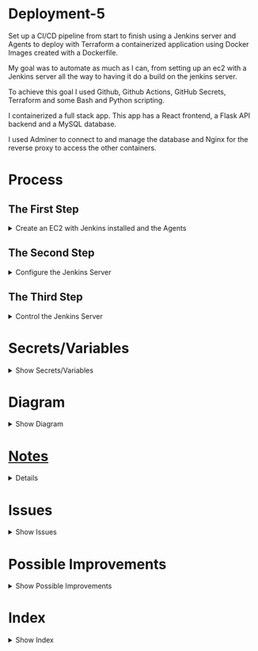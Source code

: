 # Deployment-5

Set up a CI/CD pipeline from start to finish using a Jenkins server and Agents to deploy with Terraform a containerized application using Docker Images created with a Dockerfile. 

My goal was to automate as much as I can, from setting up an ec2 with a Jenkins server all the way to having it do a build on the jenkins server. 

To achieve this goal I used Github, Github Actions, GitHub Secrets, Terraform and some Bash and Python scripting. 

I containerized a full stack app. This app has a React frontend, a Flask API backend and a MySQL database. 

I used Adminer to connect to and manage the database and Nginx for the reverse proxy to access the other containers. 

# Process

## The First Step

<details>

<summary>Create an EC2 with Jenkins installed and the Agents</summary>

<br>

- I used a GitHub Actions work flow to achieve this along with GitHub Secrets to create variables and pass arugments or replace place holders such as `~User~`. 

- The workflow [Deploy-Pipeline](https://github.com/RichardDeodutt/Deployment-5/blob/main/.github/workflows/Deploy-Pipeline.yml) will use the terraform files for [Pipeline](https://github.com/RichardDeodutt/Deployment-5/tree/main/Terraform/Pipeline) to create a EC2 and install Jenkins along with everything the server should have doing the initial setup. It does the same for the Agents. It uses `SSH` and [Bash scripts](https://github.com/RichardDeodutt/Deployment-5/tree/main/Scripts) to install Jenkins and the other software needed. This assumes you already have a `keypair` created and a `security group` with port `22` and `80` open to use. You need to set the `keypair` and `security group` names in the terraform files to yours along with using your `region`. This can be done by setting the secrets: `BUCKET_NAME`, `TABLE_NAME`, `AWS_REGION`, `AWS_AMI`, `AWS_ITYPE`, `AWS_KEYNAME` and `AWS_SECGROUPNAME`. The secrets will replace the placeholders using the [replacer](https://raw.githubusercontent.com/RichardDeodutt/Deployment-5/main/Utilities/replacer.py) when run by the workflow. 

- To store the state file I used a `S3 bucket` and a `Dynamodb table` to store a `statelock`. There are more terraform files for the [Backend](https://github.com/RichardDeodutt/Deployment-5/tree/main/Terraform/Remote-S3) to create it but this needs to be changed to be `unique`, it can't be the same as mine. I created the workflow [Init-Remote-Statefile](https://github.com/RichardDeodutt/Deployment-5/blob/main/.github/workflows/Init-Remote-Statefile.yml) to initialize the backend. Setting the secrets: `BUCKET_NAME`, `TABLE_NAME` and `AWS_REGION` to yours will allow it to function correctly. 

- Using the state file I created a workflow [Release-Jenkins](https://github.com/RichardDeodutt/Deployment-5/blob/main/.github/workflows/Release-Jenkins.yml) to `destroy` the infrastructure when done with it. 

- I created a workflow [Redeploy-Jenkins](https://github.com/RichardDeodutt/Deployment-5/blob/main/.github/workflows/Redeploy-Jenkins.yml) to saved time if I wanted to `restart from scratch` by first `destroying` the infrastructure and then `creating` it again. It `recreates` everything from scratch. 

- The workflows that deploy the Jenkins server do some inital configurations using the Jenkins API, Jenkins CLI and a generated [Groovy script](https://github.com/RichardDeodutt/Deployment-5/blob/main/Configs/jenkins-configure.groovy) to setup things such as the username, password and plugins. 

- (Nginx)[https://github.com/RichardDeodutt/Deployment-5/blob/main/Configs/server-nginx-default] is used as a reverse proxy to use port 80. 

</details>

## The Second Step

<details>

<summary>Configure the Jenkins Server</summary>

<br>

- I created a workflow [Post-Config-Jenkins](https://github.com/RichardDeodutt/Deployment-5/blob/main/.github/workflows/Post-Config-Jenkins.yml) to configure Jenkins so you don't have to use the web UI. It uses SSH to run scripts that uses the Jenkins CLI and some [xml templates](https://github.com/RichardDeodutt/Deployment-5/tree/main/Configs).

- It creates the [Secrets](https://github.com/RichardDeodutt/Deployment-5/blob/main/Configs/credential-secret-jenkins-default.xml), [Credentials](https://github.com/RichardDeodutt/Deployment-5/blob/main/Configs/credential-cred-jenkins-default.xml), [SSH-Key](https://github.com/RichardDeodutt/Deployment-5/blob/main/Configs/credential-ssh-jenkins-default.xml), [Nodes or Agents](https://github.com/RichardDeodutt/Deployment-5/blob/main/Configs/node-jenkins-default.xml) and also the [build job or project](https://github.com/RichardDeodutt/Deployment-5/blob/main/Configs/job-build-jenkins-default.xml) for Deployment-5 while making sure it `dosn't run automatically` by canceling the first auto build. 

</details>

## The Third Step

<details>

<summary>Control the Jenkins Server</summary>

<br>

- I made a workflow [Execute-Jenkins-Build-Job](https://github.com/RichardDeodutt/Deployment-5/blob/main/.github/workflows/Execute-Jenkins-Build-Job.yml) that allows me to run the `build job`  without using the web UI all from the `Github Actions` page. I could use a `webhook` and `update` the `forked repository` to automatically have it `build` but this workflow gived me the ability to run the build `whenever` I want. 

- I also made a workflow [Update-Forked-Repo](https://github.com/RichardDeodutt/Deployment-5/blob/main/.github/workflows/Update-Forked-Repo.yml) that allow me to automatically update the forked repo with the changes in the [Modified-Application-Files](https://github.com/RichardDeodutt/Deployment-5/tree/main/Modified-Application-Files) directory. I make the changes `manually` to `Modified-Application-Files` and once this repository is `updated` I can run this workflow to `update` the `forked` repository automatically. It only overwrites existing files and won't delete existing files in the forked repo for safety. 

- There is also a workflow [Build-and-Test](https://github.com/RichardDeodutt/Deployment-5/blob/main/.github/workflows/Build-and-Test.yml) I made to do unit tests on the scripts to make sure they don't break accidentally. 

- The scripts in the [Runners](https://github.com/RichardDeodutt/Deployment-5/tree/main/Runners) directory run the scrips in the [Scripts](https://github.com/RichardDeodutt/Deployment-5/tree/main/Scripts) directory. 

</details>

# Secrets/Variables

<details>

<summary>Show Secrets/Variables</summary>

<br>

- AWS_ACCESS_KEY_ID 

    - AWS IAM User with AdministratorAccess, their Access Key ID. 

        Secrets/Variables:

        ```
        AWS_ACCESS_KEY_ID
        ```

        Example Below: 

        ```
        AKIAXIDF5EYC4GKLMXNZ
        ```

- AWS_SECRET_ACCESS_KEY 

    - AWS IAM User with AdministratorAccess, their Secret Access Key ID. 

        Secrets/Variables:

        ```
        AWS_SECRET_ACCESS_KEY
        ```

        Example Below: 

        ```
        nhsi9mxRJfZYUx/HKS4jJ1rK4tcbJwH+pzg3I+nD
        ```

- AWS_SSH_KEY_BASE64 

    - AWS SSH Key Pair to SSH into the Jenkins Server and Agents EC2 in base64 format using the base64 command. 

        Secrets/Variables:

        ```
        AWS_SSH_KEY_BASE64
        ```

        Example Below: 

        ```
        cat ~/.ssh/Tokyo.pem | base64
        ```

- JENKINS_USERNAME 

    - Desired Jenkins username to create the Jenkins Server with. 

        Secrets/Variables:

        ```
        JENKINS_USERNAME
        ```

        Example Below: 

        ```
        Jeff
        ```

- JENKINS_PASSWORD 

    - Desired Jenkins password to create the Jenkins Server with. 

        Secrets/Variables:

        ```
        JENKINS_PASSWORD
        ```

        Example Below: 

        ```
        password1234
        ```

- JENKINS_EMAIL 

    - Desired Jenkins admin email to create the Jenkins Server with. 

        Secrets/Variables:

        ```
        JENKINS_EMAIL
        ```

        Example Below: 

        ```
        Jeff@gmail.com
        ```

- USER_GITHUB_USERNAME 

    - Your Github Username to access your forked repo. 

        Secrets/Variables:

        ```
        USER_GITHUB_USERNAME
        ```

        Example Below: 

        ```
        BossJeff
        ```

- USER_GITHUB_TOKEN 

    - Your Github Personal Access token to access your forked repo. 

        Secrets/Variables:

        ```
        USER_GITHUB_TOKEN
        ```

        Example Below: 

        ```
        ghp_l5W2WQ0vrQIOaNmApxv2ygBIvDXoxj2EllWd
        ```

- JENKINS_JOB_NAME 

    - The name of the Build Job or Project Jenkins uses. Must contain no spaces or dots. 

        Secrets/Variables:

        ```
        JENKINS_JOB_NAME
        ```

        Example Below: 

        ```
        Deployment-5
        ```

- JENKINS_GITHUB_REPO_URL 

    - The url of the forked repo. 

        Secrets/Variables:

        ```
        JENKINS_GITHUB_REPO_URL
        ```

        Example Below: 

        ```
        https://github.com/RichardDeodutt/kuralabs_deployment_4
        ```

- THIS_GITHUB_REPO_URL

    - The url of this repo or if this is a fork of the original then the url of this forked repo. 

        Secrets/Variables:

        ```
        THIS_GITHUB_REPO_URL
        ```

        Example Below: 

        ```
        https://github.com/RichardDeodutt/Deployment-5
        ```

- USER_GITHUB_SSH_KEY_BASE64

    - Your GitHub SSH key to do a push in base64 format using the base64 command. 

        Secrets/Variables:

        ```
        USER_GITHUB_SSH_KEY_BASE64
        ```

        Example Below: 

        ```
        cat ~/.ssh/id_rsa | base64
        ```

- USER_GITHUB_EMAIL

    - Your GitHub email to author a commit can be the same as the JENKINS_EMAIL. 

        Secrets/Variables:

        ```
        USER_GITHUB_EMAIL
        ```

        Example Below: 

        ```
        Jeff@gmail.com
        ```

- BUCKET_NAME

    - Your S3 bucket name for storing the Terraform statefile. Must not be already generated and contain no spaces or dots. 

        Secrets/Variables:

        ```
        BUCKET_NAME
        ```

        Example Below: 

        ```
        terraform-remote-statefile-store-d10
        ```

- TABLE_NAME

    - Your DynamoDB table name for storing the lockfile of the Terraform statefile. Must not be already generated and contain no spaces or dots. 

        Secrets/Variables:

        ```
        TABLE_NAME
        ```

        Example Below: 

        ```
        terraform_state_lock_table-d10
        ```

- AWS_REGION

    - Your region of choice for AWS to use when creating the Jenkins Server and Agents. 

        Secrets/Variables:

        ```
        AWS_REGION
        ```

        Example Below: 

        ```
        ap-northeast-1
        ```

- AWS_AMI

    - Your AMI to use for your EC2 based on the region selected. 

        Secrets/Variables:

        ```
        AWS_AMI
        ```

        Example Below: 

        ```
        ami-03f4fa076d2981b45
        ```

- AWS_ITYPE

    - Your itype to use for your EC2 based on your needs. 

        Secrets/Variables:

        ```
        AWS_ITYPE
        ```

        Example Below: 

        ```
        t2.micro
        ```

- AWS_KEYNAME

    - Your keyname to use for your EC2 based on your SSH Keys generated on AWS. Must be already generated. Must be already generated and contain no spaces or dots. 

        Secrets/Variables:

        ```
        AWS_KEYNAME
        ```

        Example Below: 

        ```
        Tokyo
        ```

- AWS_SECGROUPNAME

    - Your secgroupname to use for your EC2 based on your security groups Created on AWS. Must be already generated and contain no spaces or dots. 

        Secrets/Variables:

        ```
        AWS_SECGROUPNAME
        ```

        Example Below: 

        ```
        Jenkins
        ```

- DOCKERHUB_USR

    - Your username to login to DockerHub. Cannot contain spaces or dots. 

        Secrets/Variables:

        ```
        DOCKERHUB_USR
        ```

        Example Below: 

        ```
        Jeff
        ```

- DOCKERHUB_PWD

    - Your password to login to DockerHub. Cannot contain spaces or dots or some punctuation characters. 

        Secrets/Variables:

        ```
        DOCKERHUB_PWD
        ```

        Example Below: 

        ```
        2WQ0vrQI
        ```

</details>

# Diagram

<details>

<summary>Show Diagram</summary>

<br>

<p align="center">
<a href="https://github.com/RichardDeodutt/Deployment-5/blob/main/Images/Diagram.drawio.png"><img src="https://github.com/RichardDeodutt/Deployment-5/blob/main/Images/Diagram.drawio.png" />
</p>

</details>

# Notes

<details>

<summary>Show Notes</summary>

- The Jenkins Server seems to become unresponsive during cypress test it might be because of not enough resources so I moved it to the Terraform Agent to do the test. 

- Containers communicate to each other using localhost and the nginx container is the link connecting it to the loadbalancer and therefore the internet. 

- The `Docker Agent` builds the Dockerfile images and pushes it to `Dockerhub`. You have to use the same [repo names](https://hub.docker.com/u/richarddeodutt) or change the files to match the names you want to use. 

- The `Terraform Agent` will `Deploy` the Docker Images to `ECS` and do the `Cypress E2E` test. 

- Port `80` on the loadbalancer is the `frontend`.

- Port `5000` on the loadbalancer is the `backend`.

- Port `9000` on the loadbalancer is the `adminer`.

- All the Github Secrets are required to function correctly. 

</details>

# Issues 

<details>

<summary>Show Issues</summary>

- Sometimes apt fails because of `broken packages` or other reason making this system `not 100% reliable`. The broken packages issue is handled as a warning and ignored. 

- Sometimes the Jenkins server plugin downloads can fail for `unknown reasons` and it times out, currently a unhandled situation. There seems to be issues with dependencies so you have to manually go to the Jenkins Server and fix them. Does `not happen frequently`. 

- Stopping a job when it's building the tools might cause issues with npm so using a time based method is `unreliable as it guesses` when it starts. Need a better method to check when it auto starts the first job and cancels it or a way to have it `not auto start a first job`. There also seems to be some sort of `memory leak` that makes it impossible to complete the build tools stage when `it was run on the Jenkins Server node` due to lack of `RAM` on a t2.micro `over time`. 

- On Adminer using `localhost` does not work and you need to use `127.0.0.1` instead for some `strange reason`. 

- Security is a `huge issue` with this setup and using `secrets` to replace the `database password` in the `public repo` and other sensitive information would greatly improve `security`. 

</details>

# Possible Improvements 

<details>

<summary>Show Possible Improvements</summary>

- With some more times I can work on the `Issues`

- Maybe I could use `Ansible` to do the configuration of Jenkins. 

- Improve the `Terraform files` to create the secuirty group and keypair and other resources it needs for the Jenkins Server. 

- Making this system less `unstable`. 

- Tidy up the code to be more `readable` espeically those `bash scripts`, they need more `functions`. 

- Right now I have one container with Nginx but I could `potentially` have more for redundancy or just have them in it's own task and have `several replicas` of it all being pointed at by the `load balancer`. 

- Improve `security`. 

</details>

# Index

<details>

<summary>Show Index</summary>

- [.github/workflows](https://github.com/RichardDeodutt/Deployment-5/tree/main/.github/workflows) the Github Actions Workflows. 

- [Configs](https://github.com/RichardDeodutt/Deployment-5/tree/main/Configs) the configuration files used in some scripts. 

- [Images](https://github.com/RichardDeodutt/Deployment-5/tree/main/Images) the images used for this repo. 

- [Modified-Application-Files](https://github.com/RichardDeodutt/Deployment-5/tree/main/Modified-Application-Files) the files modified for the fork. 

- [Runners](https://github.com/RichardDeodutt/Deployment-5/tree/main/Runners) single bash scripts that runs other bash scripts. 

- [Scripts](https://github.com/RichardDeodutt/Deployment-5/tree/main/Scripts) bash scripts that accomplish tasks. These are being unit test every build. 

- [Terraform](https://github.com/RichardDeodutt/Deployment-5/tree/main/Terraform) Holds the terraform files for the pipeline and remote statefile. 

- [Utilities](https://github.com/RichardDeodutt/Deployment-5/tree/main/Utilities) utilities such as a python script that replaces text with other text. 

</details>